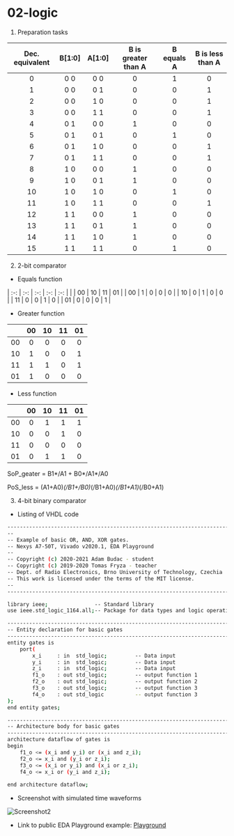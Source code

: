 # 02-logic

1. Preparation tasks

| **Dec. equivalent** | **B[1:0]** | **A[1:0]** | **B is greater than A** | **B equals A** | **B is less than A** |
| :-: | :-: | :-: | :-: | :-: | :-: |
| 0 | 0 0 | 0 0 | 0 | 1 | 0 |
| 1 | 0 0 | 0 1 | 0 | 0 | 1 |
| 2 | 0 0 | 1 0 | 0 | 0 | 1 |
| 3 | 0 0 | 1 1 | 0 | 0 | 1 |
| 4 | 0 1 | 0 0 | 1 | 0 | 0 |
| 5 | 0 1 | 0 1 | 0 | 1 | 0 |
| 6 | 0 1 | 1 0 | 0 | 0 | 1 |
| 7 | 0 1 | 1 1 | 0 | 0 | 1 |
| 8 | 1 0 | 0 0 | 1 | 0 | 0 |
| 9 | 1 0 | 0 1 | 1 | 0 | 0 |
| 10 | 1 0 | 1 0 | 0 | 1 | 0 |
| 11 | 1 0 | 1 1 | 0 | 0 | 1 |
| 12 | 1 1 | 0 0 | 1 | 0 | 0 |
| 13 | 1 1 | 0 1 | 1 | 0 | 0 |
| 14 | 1 1 | 1 0 | 1 | 0 | 0 |
| 15 | 1 1 | 1 1 | 0 | 1 | 0 |

2. 2-bit comparator

* Equals function

| :-: | :-: | :-: | :-: | :-: |
|    | 00 | 10 | 11 | 01 |
| 00 | 1 | 0 | 0 | 0 |
| 10 | 0 | 1 | 0 | 0 |
| 11 | 0 | 0 | 1 | 0 |
| 01 | 0 | 0 | 0 | 1 |

* Greater function

|    | 00 | 10 | 11 | 01 |
| :-: | :-: | :-: | :-: | :-: |
| 00 | 0 | 0 | 0 | 0 |
| 10 | 1 | 0 | 0 | 1 |
| 11 | 1 | 1 | 0 | 1 |
| 01 | 1 | 0 | 0 | 0 |

* Less function

|    | 00 | 10 | 11 | 01 |
| :-: | :-: | :-: | :-: | :-: |
| 00 | 0 | 1 | 1 | 1 |
| 10 | 0 | 0 | 1 | 0 |
| 11 | 0 | 0 | 0 | 0 |
| 01 | 0 | 1 | 1 | 0 |

SoP_geater = B1*/A1 + B0*/A1*/A0

PoS_less = (A1+A0)*(/B1+/B0)*(/B1+A0)*(/B1+A1)*(/B0+A1)

3. 4-bit binary comparator

* Listing of VHDL code

```bash
------------------------------------------------------------------------
--
-- Example of basic OR, AND, XOR gates.
-- Nexys A7-50T, Vivado v2020.1, EDA Playground
--
-- Copyright (c) 2020-2021 Adam Budac - student
-- Copyright (c) 2019-2020 Tomas Fryza - teacher
-- Dept. of Radio Electronics, Brno University of Technology, Czechia
-- This work is licensed under the terms of the MIT license.
--
------------------------------------------------------------------------

library ieee;               -- Standard library
use ieee.std_logic_1164.all;-- Package for data types and logic operations

------------------------------------------------------------------------
-- Entity declaration for basic gates
------------------------------------------------------------------------
entity gates is
    port(
        x_i     : in  std_logic;         -- Data input
        y_i     : in  std_logic;         -- Data input
        z_i     : in  std_logic;         -- Data input
        f1_o    : out std_logic;         -- output function 1
        f2_o    : out std_logic;         -- output function 2
        f3_o    : out std_logic;         -- output function 3
        f4_o    : out std_logic          -- output function 3
);
end entity gates;

------------------------------------------------------------------------
-- Architecture body for basic gates
------------------------------------------------------------------------
architecture dataflow of gates is
begin
    f1_o <= (x_i and y_i) or (x_i and z_i);
    f2_o <= x_i and (y_i or z_i);
    f3_o <= (x_i or y_i) and (x_i or z_i);
    f4_o <= x_i or (y_i and z_i);
    
end architecture dataflow;
```

* Screenshot with simulated time waveforms

![Screenshot2](screen2.png)

* Link to public EDA Playground example: [Playground](https://www.edaplayground.com/x/jtKs)






